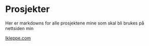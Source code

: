 # Prosjekter

Her er markdowns for alle prosjektene mine som skal bli brukes på nettsiden min

[lkleppe.com](https://lkleppe.com)
